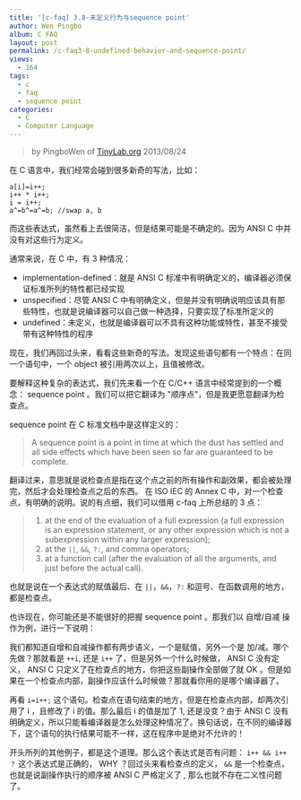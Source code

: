 ```yaml
---
title: '[c-faq] 3.8-未定义行为与sequence point'
author: Wen Pingbo
album: C FAQ
layout: post
permalink: /c-faq3-8-undefined-behavior-and-sequence-point/
views:
  - 164
tags:
  - c
  - faq
  - sequence point
categories:
  - C
  - Computer Language
---
```


> by PingboWen of [TinyLab.org](http://tinylab.org)
> 2013/08/24

在 C 语言中，我们经常会碰到很多新奇的写法，比如：

    a[i]=i++;
    i++ * i++;
    i = i++;
    a^=b^=a^=b; //swap a, b

而这些表达式，虽然看上去很简洁，但是结果可能是不确定的。因为 ANSI C 中并没有对这些行为定义。

通常来说，在 C 中，有 3 种情况：

 * implementation-defined：就是 ANSI C 标准中有明确定义的，编译器必须保证标准所列的特性都已经实现
 * unspecified：尽管 ANSI C 中有明确定义，但是并没有明确说明应该具有那些特性，也就是说编译器可以自己做一种选择，只要实现了标准所定义的
 * undefined：未定义，也就是编译器可以不具有这种功能或特性，甚至不接受带有这种特性的程序

现在，我们再回过头来，看看这些新奇的写法。发现这些语句都有一个特点：在同一个语句中，一个 object 被引用两次以上，且值被修改。

要解释这种复杂的表达式，我们先来看一个在 C/C++ 语言中经常提到的一个概念： sequence point 。我们可以把它翻译为 "顺序点"，但是我更愿意翻译为检查点。

sequence point 在 C 标准文档中是这样定义的：

> A sequence point is a point in time at which the dust has settled and all side effects which have been seen so far are guaranteed to be complete.

翻译过来，意思就是说检查点是指在这个点之前的所有操作和副效果，都会被处理完，然后才会处理检查点之后的东西。   在 ISO IEC 的 Annex C 中，对一个检查点，有明确的说明。说的有点细，我们可以借用 c-faq 上所总结的 3 点：

> 1. at the end of the evaluation of a full expression (a full expression is an expression statement, or any other expression which is not a subexpression within any larger expression);
> 2. at the `||`, `&&`, `?:`, and comma operators;
> 3. at a function call (after the evaluation of all the arguments, and just before the actual call).

也就是说在一个表达式的赋值最后、在 `||`，`&&`，`?:` 和逗号、在函数调用的地方，都是检查点。

也许现在，你可能还是不能很好的把握 sequence point 。那我们以 自增/自减 操作为例，进行一下说明：

我们都知道自增和自减操作都有两步语义，一个是赋值，另外一个是 加/减。哪个先做？那就看是 `++i`,  还是 `i++` 了，但是另外一个什么时候做， ANSI C 没有定义， ANSI C 只定义了在检查点的地方，你把这些副操作全部做了就 OK 。但是如果在一个检查点内部，副操作应该什么时候做？那就看你用的是哪个编译器了。

再看 `i=i++;` 这个语句。检查点在语句结束的地方，但是在检查点内部，却两次引用了 i ，且修改了 i 的值。那么最后 i 的值是加了 1, 还是没变？由于 ANSI C 没有明确定义，所以只能看编译器是怎么处理这种情况了。换句话说，在不同的编译器下，这个语句的执行结果可能不一样，这在程序中是绝对不允许的！

开头所列的其他例子，都是这个道理。那么这个表达式是否有问题： `i++ && i++ ？`   这个表达式是正确的， WHY ？回过头来看检查点的定义， `&&` 是一个检查点，也就是说副操作执行的顺序被 ANSI C 严格定义了 , 那么也就不存在二义性问题了。
